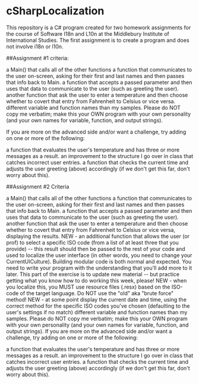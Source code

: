 # cSharpLocalization

This repository is a C# program created for two homework assignments for the course of Software I18n and L10n at the Middlebury Institute of International Studies.
The first assignment is to create a program and does not involve i18n or l10n. 

##Assignment #1 criteria:

a Main() that calls all of the other functions
a function that communicates to the user on-screen, asking for their first and last names and then passes that info back to Main.
a function that accepts a passed parameter and then uses that data to communicate to the user (such as greeting the user).
another function that ask the user to enter a temperature and then choose whether to covert that entry from Fahrenheit to Celsius or vice versa.
different variable and function names than my samples.  Please do NOT copy me verbatim; make this your OWN program with your own personality (and your own names for variable, function, and output strings).

If you are more on the advanced side and/or want a challenge, try adding on one or more of the following:

a function that evaluates the user's temperature and has three or more messages as a result.
an improvement to the structure I go over in class that catches incorrect user entries.
a function that checks the current time and adjusts the user greeting (above) accordingly (if we don't get this far, don't worry about this).

##Assignment #2 Criteria

a Main() that calls all of the other functions
a function that communicates to the user on-screen, asking for their first and last names and then passes that info back to Main.
a function that accepts a passed parameter and then uses that data to communicate to the user (such as greeting the user).
another function that ask the user to enter a temperature and then choose whether to covert that entry from Fahrenheit to Celsius or vice versa, displaying the results.
NEW - an additional function that allows the user (or prof) to select a specific ISO code (from a list of at least three that you provide) -- this result should then be passed to the rest of your code and used to localize the user interface (in other words, you need to change your CurrentUICulture).  Building modular code is both normal and expected.  You need to write your program with the understanding that you'll add more to it later.  This part of the exercise is to update new material -- but practice getting what you know how to do working this week, please!
NEW - when you localize this, you MUST use resource files (.resx) based on the ISO-code of the target language.  Do NOT use the "old" aka "brute force" method!
NEW - at some point display the current date and time, using the correct method for the specific ISO codes you've chosen (defaulting to the user's settings if no match)
different variable and function names than my samples.  Please do NOT copy me verbatim; make this your OWN program with your own personality (and your own names for variable, function, and output strings).
If you are more on the advanced side and/or want a challenge, try adding on one or more of the following:

a function that evaluates the user's temperature and has three or more messages as a result.
an improvement to the structure I go over in class that catches incorrect user entries.
a function that checks the current time and adjusts the user greeting (above) accordingly (if we don't get this far, don't worry about this).
